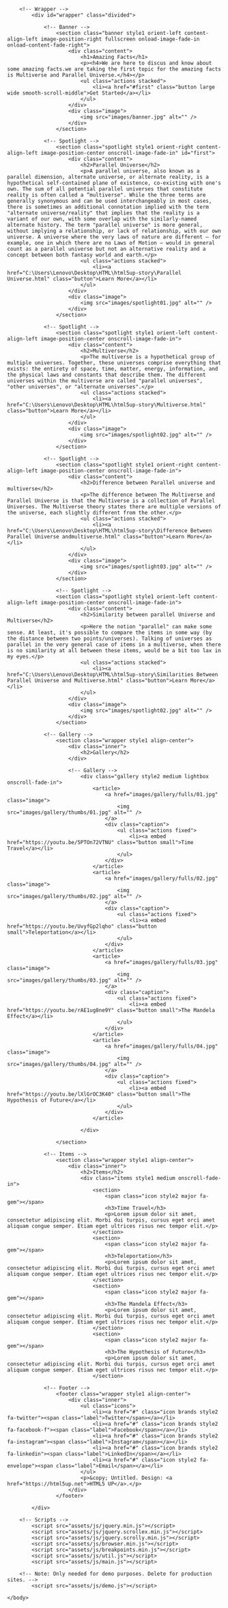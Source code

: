 <!DOCTYPE HTML>
<!--
	Story by HTML5 UP
	html5up.net | @ajlkn
	Free for personal and commercial use under the CCA 3.0 license (html5up.net/license)

	Note: Only needed for demo purposes. Delete for production sites.
-->
<html>
	<head>
		<title>Amazing Facts</title>
		<meta charset="utf-8" />
		<meta name="viewport" content="width=device-width, initial-scale=1, user-scalable=no" />
		<link rel="stylesheet" href="assets/css/main.css" />
		<noscript><link rel="stylesheet" href="assets/css/noscript.css" /></noscript>
	</head>
	<body class="is-preload">

		<!-- Wrapper -->
			<div id="wrapper" class="divided">

				<!-- Banner -->
					<section class="banner style1 orient-left content-align-left image-position-right fullscreen onload-image-fade-in onload-content-fade-right">
						<div class="content">
							<h1>Amazing Facts</h1>
							<p><h4>We are here to discus and know about some amazing facts.we are taking the first topic for the amazing facts is Multiverse and Parallel Universe.</h4></p>
							<ul class="actions stacked">
								<li><a href="#first" class="button large wide smooth-scroll-middle">Get Started</a></li>
							</ul>
						</div>
						<div class="image">
							<img src="images/banner.jpg" alt="" />
						</div>
					</section>

				<!-- Spotlight -->
					<section class="spotlight style1 orient-right content-align-left image-position-center onscroll-image-fade-in" id="first">
						<div class="content">
							<h2>Parallel Universe</h2>
							<p>A parallel universe, also known as a parallel dimension, alternate universe, or alternate reality, is a hypothetical self-contained plane of existence, co-existing with one's own. The sum of all potential parallel universes that constitute reality is often called a “multiverse". While the three terms are generally synonymous and can be used interchangeably in most cases, there is sometimes an additional connotation implied with the term "alternate universe/reality" that implies that the reality is a variant of our own, with some overlap with the similarly-named alternate history. The term "parallel universe" is more general, without implying a relationship, or lack of relationship, with our own universe. A universe where the very laws of nature are different – for example, one in which there are no Laws of Motion – would in general count as a parallel universe but not an alternative reality and a concept between both fantasy world and earth.</p>
							<ul class="actions stacked">
								<li><a href="C:\Users\Lenovo\Desktop\HTML\html5up-story\Parallel Universe.html" class="button">Learn More</a></li>
							</ul>
						</div>
						<div class="image">
							<img src="images/spotlight01.jpg" alt="" />
						</div>
					</section>

				<!-- Spotlight -->
					<section class="spotlight style1 orient-left content-align-left image-position-center onscroll-image-fade-in">
						<div class="content">
							<h2>Multiverse</h2>
							<p>The multiverse is a hypothetical group of multiple universes. Together, these universes comprise everything that exists: the entirety of space, time, matter, energy, information, and the physical laws and constants that describe them. The different universes within the multiverse are called "parallel universes", "other universes", or "alternate universes".</p>
							<ul class="actions stacked">
								<li><a href="C:\Users\Lenovo\Desktop\HTML\html5up-story\Multiverse.html" class="button">Learn More</a></li>
							</ul>
						</div>
						<div class="image">
							<img src="images/spotlight02.jpg" alt="" />
						</div>
					</section>

				<!-- Spotlight -->
					<section class="spotlight style1 orient-right content-align-left image-position-center onscroll-image-fade-in">
						<div class="content">
							<h2>Difference between Parallel universe and multiverse</h2>
							<p>The difference between The Multiverse and Parallel Universe is that the Multiverse is a collection of Parallel Universes. The Multiverse theory states there are multiple versions of the universe, each slightly different from the other.</p>
							<ul class="actions stacked">
								<li><a href="C:\Users\Lenovo\Desktop\HTML\html5up-story\Difference Between Parallel Universe andmultiverse.html" class="button">Learn More</a></li>
							</ul>
						</div>
						<div class="image">
							<img src="images/spotlight03.jpg" alt="" />
						</div>
					</section>

					<!-- Spotlight -->
					<section class="spotlight style1 orient-left content-align-left image-position-center onscroll-image-fade-in">
						<div class="content">
							<h2>Similarity between parallel Universe and Multiverse</h2>
							<p>Here the notion "parallel" can make some sense. At least, it's possible to compare the items in some way (by the distance between two points/universes). Talking of universes as parallel in the very general case of items in a multiverse, when there is no similarity at all between these items, would be a bit too lax in my eyes.</p>
							<ul class="actions stacked">
								<li><a href="C:\Users\Lenovo\Desktop\HTML\html5up-story\Similarities Between Parallel Universe and Multiverse.html" class="button">Learn More</a></li>
							</ul>
						</div>
						<div class="image">
							<img src="images/spotlight02.jpg" alt="" />
						</div>
					</section>

				<!-- Gallery -->
					<section class="wrapper style1 align-center">
						<div class="inner">
							<h2>Gallery</h2>
						</div>

						<!-- Gallery -->
							<div class="gallery style2 medium lightbox onscroll-fade-in">
								<article>
									<a href="images/gallery/fulls/01.jpg" class="image">
										<img src="images/gallery/thumbs/01.jpg" alt="" />
									</a>
									<div class="caption">
										<ul class="actions fixed">
											<li><a embed href="https://youtu.be/5PTOn72VTNU" class="button small">Time Travel</a></li>
										</ul>
									</div>
								</article>
								<article>
									<a href="images/gallery/fulls/02.jpg" class="image">
										<img src="images/gallery/thumbs/02.jpg" alt="" />
									</a>
									<div class="caption">
										<ul class="actions fixed">
											<li><a embed href="https://youtu.be/UvyfGp2lqho" class="button small">Teleportation</a></li>
										</ul>
									</div>
								</article>
								<article>
									<a href="images/gallery/fulls/03.jpg" class="image">
										<img src="images/gallery/thumbs/03.jpg" alt="" />
									</a>
									<div class="caption">
										<ul class="actions fixed">
											<li><a embed href="https://youtu.be/rAE1ug8ne9Y" class="button small">The Mandela Effect</a></li>
										</ul>
									</div>
								</article>
								<article>
									<a href="images/gallery/fulls/04.jpg" class="image">
										<img src="images/gallery/thumbs/04.jpg" alt="" />
									</a>
									<div class="caption">
										<ul class="actions fixed">
											<li><a embed href="https://youtu.be/lXlGrOC3K40" class="button small">The Hypothesis of Future</a></li>
										</ul>
									</div>
								</article>
							
							</div>

					</section>

				<!-- Items -->
					<section class="wrapper style1 align-center">
						<div class="inner">
							<h2>Items</h2>
							<div class="items style1 medium onscroll-fade-in">
								<section>
									<span class="icon style2 major fa-gem"></span>
									<h3>Time Travel</h3>
									<p>Lorem ipsum dolor sit amet, consectetur adipiscing elit. Morbi dui turpis, cursus eget orci amet aliquam congue semper. Etiam eget ultrices risus nec tempor elit.</p>
								</section>
								<section>
									<span class="icon style2 major fa-gem"></span>
									<h3>Teleportation</h3>
									<p>Lorem ipsum dolor sit amet, consectetur adipiscing elit. Morbi dui turpis, cursus eget orci amet aliquam congue semper. Etiam eget ultrices risus nec tempor elit.</p>
								</section>
								<section>
									<span class="icon style2 major fa-gem"></span>
									<h3>The Mandela Effect</h3>
									<p>Lorem ipsum dolor sit amet, consectetur adipiscing elit. Morbi dui turpis, cursus eget orci amet aliquam congue semper. Etiam eget ultrices risus nec tempor elit.</p>
								</section>
								<section>
									<span class="icon style2 major fa-gem"></span>
									<h3>The Hypothesis of Future</h3>
									<p>Lorem ipsum dolor sit amet, consectetur adipiscing elit. Morbi dui turpis, cursus eget orci amet aliquam congue semper. Etiam eget ultrices risus nec tempor elit.</p>
								</section>

				<!-- Footer -->
					<footer class="wrapper style1 align-center">
						<div class="inner">
							<ul class="icons">
								<li><a href="#" class="icon brands style2 fa-twitter"><span class="label">Twitter</span></a></li>
								<li><a href="#" class="icon brands style2 fa-facebook-f"><span class="label">Facebook</span></a></li>
								<li><a href="#" class="icon brands style2 fa-instagram"><span class="label">Instagram</span></a></li>
								<li><a href="#" class="icon brands style2 fa-linkedin"><span class="label">LinkedIn</span></a></li>
								<li><a href="#" class="icon style2 fa-envelope"><span class="label">Email</span></a></li>
							</ul>
							<p>&copy; Untitled. Design: <a href="https://html5up.net">HTML5 UP</a>.</p>
						</div>
					</footer>

			</div>

		<!-- Scripts -->
			<script src="assets/js/jquery.min.js"></script>
			<script src="assets/js/jquery.scrollex.min.js"></script>
			<script src="assets/js/jquery.scrolly.min.js"></script>
			<script src="assets/js/browser.min.js"></script>
			<script src="assets/js/breakpoints.min.js"></script>
			<script src="assets/js/util.js"></script>
			<script src="assets/js/main.js"></script>

		<!-- Note: Only needed for demo purposes. Delete for production sites. -->
			<script src="assets/js/demo.js"></script>

	</body>
</html>
